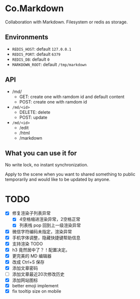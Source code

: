 # Co.Markdown

Collaboration with Markdown. Filesystem or redis as storage.

## Environments

* `REDIS_HOST`: default `127.0.0.1`
* `REDIS_PORT`: default `6379`
* `REDIS_DB`: default `0`
* `MARKDOWN_ROOT`: default `/tmp/markdown`

## API

* /md/
    * GET:  create one with ramdom id and default content
    * POST: create one with ramdom id
* `/md/<id>`
    * DELETE: delete
    * POST: update
* `/md/<id>`
    * /edit
    * /html
    * /markdown

## What you can use it for

No write lock, no instant synchronization.

Apply to the scene when you want to shared something to public temporarily and would like to be updated by anyone.


# TODO

* [x] 修复渲染子列表异常
    * [x] 4空格缩进渲染异常，2空格正常
    * [x] 列表栈 pop 回到上一级渲染异常
* [x] 微信字符编码未指定，渲染异常
* [x] 手机字体调整，隐藏快捷键帮助信息
* [x] 支持渲染 TODO
* [x] h3 竟然居中了？！配置决定。
* [x] 更完美的 MD 编辑器
* [x] 改成 Ctrl+S 保存
* [x] 添加文章密码
* [ ] 添加文章最近20次修改历史
* [x] 添加网站图标
* [x] better emoji implement
* [x] fix tooltip size on mobile
